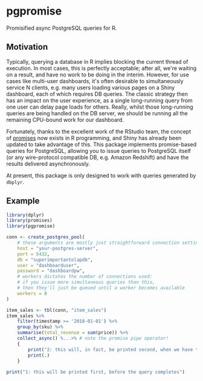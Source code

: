 # pgpromise
Promisified async PostgreSQL queries for R.

## Motivation
Typically, querying a database in R implies blocking the current thread of execution. In most cases, this is perfectly acceptable; after all, we're waiting on a result, and have no work to be doing in the interim. However, for use cases like multi-user dashboards, it's often desirable to simultaneously service N clients, e.g. many users loading various pages on a Shiny dashboard, each of which requires DB queries. The classic strategy then has an impact on the user experience, as a single long-running query from one user can delay page loads for others. Really, whilst those long-running queries are being handled on the DB server, we should be running all the remaining CPU-bound work for our dashboard.

Fortunately, thanks to the excellent work of the RStudio team, the concept of [promises](https://github.com/rstudio/promises) now exists in R programming, and Shiny has already been updated to take advantage of this. This package implements promise-based queries for PostgreSQL, allowing you to issue queries to PostgreSQL itself (or any wire-protocol compatible DB, e.g. Amazon Redshift) and have the results delivered asynchronously.

At present, this package is only designed to work with queries generated by `dbplyr`.

## Example
```R
library(dplyr)
library(promises)
library(pgpromise)

conn <- create_postgres_pool(
	# these arguments are mostly just straightforward connection settings
	host = "your-postgres-server",
	port = 5432,
	db = "superimportantolapdb",
	user = "dashboarduser",
	password = "dashboardpw",
	# workers dictates the number of connections used:
	# if you issue more simultaneous queries than this,
	# then they'll just be queued until a worker becomes available
	workers = 8
)

item_sales <- tbl(conn, "item_sales")
item_sales %>%
	filter(timestamp >= '2018-01-01') %>%
	group_by(sku) %>%
	summarise(total_revenue = sum(price)) %>%
	collect_async() %...>% # note the promise pipe operator!
	{
		print("2: this will, in fact, be printed second, when we have the results")
		print(.)
	}
	
print("1: this will be printed first, before the query completes")
```

